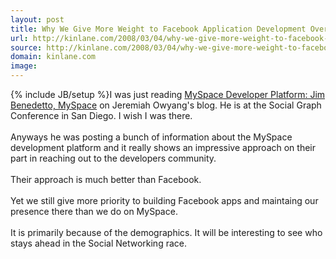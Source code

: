 ```yaml
---
layout: post
title: Why We Give More Weight to Facebook Application Development Over MySpace
url: http://kinlane.com/2008/03/04/why-we-give-more-weight-to-facebook-application-development-over-myspace/
source: http://kinlane.com/2008/03/04/why-we-give-more-weight-to-facebook-application-development-over-myspace/
domain: kinlane.com
image: 
---
```

{% include JB/setup %}I was just reading <a href="http://www.web-strategist.com/blog/2008/03/04/myspace-developer-platform-jim-benedetto-myspace/" rel="bookmark">MySpace Developer Platform: Jim Benedetto, MySpace</a> on Jeremiah Owyang's blog. He is at the Social Graph Conference in San Diego. I wish I was there.<br />
<br />
Anyways he was posting a bunch of information about the MySpace development platform and it really shows an impressive approach on their part in reaching out to the developers community.<br />
<br />
Their approach is much better than Facebook.<br />
<br />
Yet we still give more priority to building Facebook apps and maintaing our presence there than we do on MySpace.<br />
<br />
It is primarily because of the demographics. It will be interesting to see who stays ahead in the Social Networking race.